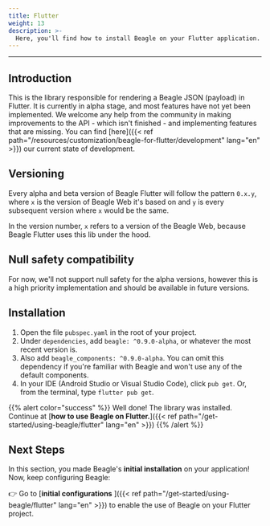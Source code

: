 ```yaml
---
title: Flutter
weight: 13
description: >-
  Here, you'll find how to install Beagle on your Flutter application.
---
```


---

## Introduction
This is the library responsible for rendering a Beagle JSON (payload) in Flutter. It is currently in alpha stage, and most features have not yet been implemented. We welcome any help from the community in making improvements to the API -
which isn't finished - and implementing features that are missing. You can find
[here]({{< ref path="/resources/customization/beagle-for-flutter/development" lang="en" >}}) our current state of development.

## Versioning
Every alpha and beta version of Beagle Flutter will follow the pattern `0.x.y`, where `x` is the version of Beagle Web
it's based on and `y` is every subsequent version where `x` would be the same.

In the version number, `x` refers to a version of the Beagle Web, because Beagle Flutter uses this lib under the hood.

## Null safety compatibility
For now, we'll not support null safety for the alpha versions, however this is a high priority implementation and should be available in future versions.

## Installation
1. Open the file `pubspec.yaml` in the root of your project.
2. Under `dependencies`, add `beagle: ^0.9.0-alpha`, or whatever the most recent version is.
3. Also add `beagle_components: ^0.9.0-alpha`. You can omit this dependency if you're familiar with Beagle and won't use any
of the default components.
4. In your IDE (Android Studio or Visual Studio Code), click `pub get`. Or, from the terminal, type `flutter pub get`.

{{% alert color="success" %}}
Well done! The library was installed. Continue at
[**how to use Beagle on Flutter.**]({{< ref path="/get-started/using-beagle/flutter" lang="en" >}})
{{% /alert %}}

## **Next Steps**

In this section, you made Beagle's **initial installation** on your application!  
Now, keep configuring Beagle:

👉 Go to
[**initial configurations** ]({{< ref path="/get-started/using-beagle/flutter" lang="en" >}})
to enable the use of Beagle on your Flutter project.
